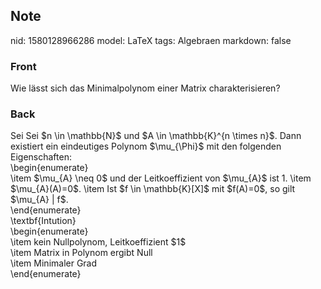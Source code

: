 ## Note
nid: 1580128966286
model: LaTeX
tags: Algebraen
markdown: false

### Front
Wie lässt sich das Minimalpolynom einer Matrix charakterisieren?

### Back
<div>
  Sei Sei $n \in \mathbb{N}$ und $A \in \mathbb{K}^{n \times n}$.
  Dann existiert ein eindeutiges Polynom $\mu_{\Phi}$ mit den
  folgenden Eigenschaften:
</div>
<div>
  \begin{enumerate}
</div>\item $\mu_{A} \neq 0$ und der Leitkoeffizient von $\mu_{A}$
ist 1. \item $\mu_{A}(A)=0$. \item Ist $f \in \mathbb{K}[X]$ mit
$f(A)=0$, so gilt $\mu_{A} | f$.
<div>
  \end{enumerate}
</div>
<div>
  \textbf{Intution}
</div>
<div>
  \begin{enumerate}
</div>
<div>
  \item kein Nullpolynom, <span>Leitkoeffizient $1$</span>
</div>
<div>
  \item Matrix in Polynom ergibt Null
</div>
<div>
  \item Minimaler Grad
</div>
<div>
  \end{enumerate}
</div>
